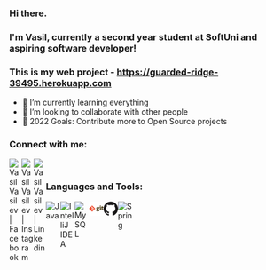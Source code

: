 ### Hi there.

### I'm Vasil, currently a second year student at SoftUni and aspiring software developer!
### This is my web project - https://guarded-ridge-39495.herokuapp.com

- 🌱 I’m currently learning everything 
- 👯 I’m looking to collaborate with other people
- 🥅 2022 Goals: Contribute more to Open Source projects


### Connect with me:

[<img align="left" alt="VasilVasilev | Facebook" width="22px" src="https://upload.wikimedia.org/wikipedia/commons/1/1b/Facebook_icon.svg" />][facebook]
[<img align="left" alt="VasilVasilev | Instagram" width="22px" src="https://upload.wikimedia.org/wikipedia/commons/a/a5/Instagram_icon.png" />][instagram]
[<img align="left" alt="VasilVasilev | Linkedin" width="22px" src="https://upload.wikimedia.org/wikipedia/commons/e/e9/Linkedin_icon.svg" />][linkedin]

<br />

### Languages and Tools:

<img align="left" alt="Java" width="26px" src="https://upload.wikimedia.org/wikipedia/en/thumb/3/30/Java_programming_language_logo.svg/300px-Java_programming_language_logo.svg.png" />
<img align="left" alt="IntelliJ IDEA" width="26px" src="https://upload.wikimedia.org/wikipedia/commons/9/9c/IntelliJ_IDEA_Icon.svg" />
<img align="left" alt="MySQL" width="26px" src="https://wikitech-static.wikimedia.org/w/images/wikitech/8/8e/Mysql_logo.png" />
<img align="left" alt="Git" width="26px" src="https://raw.githubusercontent.com/github/explore/80688e429a7d4ef2fca1e82350fe8e3517d3494d/topics/git/git.png" />
<img align="left" alt="GitHub" width="26px" src="https://raw.githubusercontent.com/github/explore/78df643247d429f6cc873026c0622819ad797942/topics/github/github.png" />
<img align="left" alt="Spring" width="26px" src="https://pbs.twimg.com/profile_images/1235868806079057921/fTL08u_H_400x400.png"/>


[instagram]: https://www.instagram.com/vaskovasilev/
[linkedin]: https://www.linkedin.com/in/vasil-vasilev-1a37b9201/
[facebook]: https://www.facebook.com/vasil.vasilev1/
